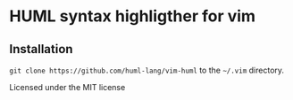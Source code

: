 # HUML syntax highligther for vim

## Installation
`git clone https://github.com/huml-lang/vim-huml` to the `~/.vim` directory.

Licensed under the MIT license
